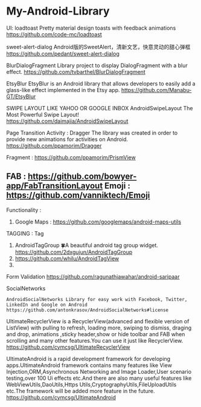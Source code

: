 # My-Android-Library

UI: 
loadtoast Pretty material design toasts with feedback animations
https://github.com/code-mc/loadtoast 

 sweet-alert-dialog Android版的SweetAlert，清新文艺，快意灵动的甜心弹框
https://github.com/pedant/sweet-alert-dialog

BlurDialogFragment Library project to display DialogFragment with a blur effect.
https://github.com/tvbarthel/BlurDialogFragment 

 EtsyBlur EtsyBlur is an Android library that allows developers to easily add a glass-like effect implemented in the Etsy app.
https://github.com/Manabu-GT/EtsyBlur 


SWIPE LAYOUT LIKE YAHOO OR GOOGLE INBOX
 AndroidSwipeLayout The Most Powerful Swipe Layout!
https://github.com/daimajia/AndroidSwipeLayout 


Page Transition 
Activity :  Dragger The library was created in order to provide new animations for activities on Android.
https://github.com/ppamorim/Dragger  

Fragment : https://github.com/ppamorim/PrismView

FAB : https://github.com/bowyer-app/FabTransitionLayout
Emoji : https://github.com/vanniktech/Emoji
------


Functionality : 
1. Google Maps : https://github.com/googlemaps/android-maps-utils



TAGGING : 
Tag
  1. AndroidTagGroup :four_leaf_clover:A beautiful android tag group widget.
      https://github.com/2dxgujun/AndroidTagGroup 
  2. https://github.com/whilu/AndroidTagView
  3. 
  
Form Validation
https://github.com/ragunathjawahar/android-saripaar


SocialNetworks

    AndroidSocialNetworks Library for easy work with Facebook, Twitter, LinkedIn and Google on Android
    https://github.com/antonkrasov/AndroidSocialNetworks#license

UltimateRecyclerView is a RecyclerView(advanced and flexible version of ListView) with pulling to refresh, loading more, swiping to dismiss, draging and drop, animations ,sticky header,show or hide toolbar and FAB when scrolling and many other features.You can use it just like RecyclerView.
https://github.com/cymcsg/UltimateRecyclerView


UltimateAndroid is a rapid development framework for developing apps.UltimateAndroid framework contains many features like View Injection,ORM,Asynchronous Networking and Image Loader,User scenario testing,over 100 Ui effects etc.And there are also many useful features like WebViewUtils,DaoUtils,Https Utils,CryptographyUtils,FileUploadUtils etc.The framework will be added more feature in the future.
https://github.com/cymcsg/UltimateAndroid
